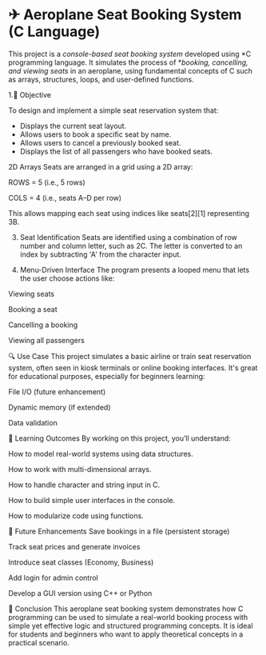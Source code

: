 # ✈ Aeroplane Seat Booking System (C Language)

This project is a *console-based seat booking system* developed using *C programming language. It simulates the process of **booking, cancelling, and viewing seats* in an aeroplane, using fundamental concepts of C such as arrays, structures, loops, and user-defined functions.

1.🎯 Objective

To design and implement a simple seat reservation system that:

- Displays the current seat layout.
- Allows users to book a specific seat by name.
- Allows users to cancel a previously booked seat.
- Displays the list of all passengers who have booked seats.

2D Arrays
Seats are arranged in a grid using a 2D array:

ROWS = 5 (i.e., 5 rows)

COLS = 4 (i.e., seats A–D per row)

This allows mapping each seat using indices like seats[2][1] representing 3B.

3. Seat Identification
Seats are identified using a combination of row number and column letter, such as 2C. The letter is converted to an index by subtracting 'A' from the character input.

4. Menu-Driven Interface
The program presents a looped menu that lets the user choose actions like:

Viewing seats

Booking a seat

Cancelling a booking

Viewing all passengers

🔍 Use Case
This project simulates a basic airline or train seat reservation system, often seen in kiosk terminals or online booking interfaces. It's great for educational purposes, especially for beginners learning:

File I/O (future enhancement)

Dynamic memory (if extended)

Data validation

🧠 Learning Outcomes
By working on this project, you’ll understand:

How to model real-world systems using data structures.

How to work with multi-dimensional arrays.

How to handle character and string input in C.

How to build simple user interfaces in the console.

How to modularize code using functions.

🚀 Future Enhancements
Save bookings in a file (persistent storage)

Track seat prices and generate invoices

Introduce seat classes (Economy, Business)

Add login for admin control

Develop a GUI version using C++ or Python

📌 Conclusion
This aeroplane seat booking system demonstrates how C programming can be used to simulate a real-world booking process with simple yet effective logic and structured programming concepts. It is ideal for students and beginners who want to apply theoretical concepts in a practical scenario.
